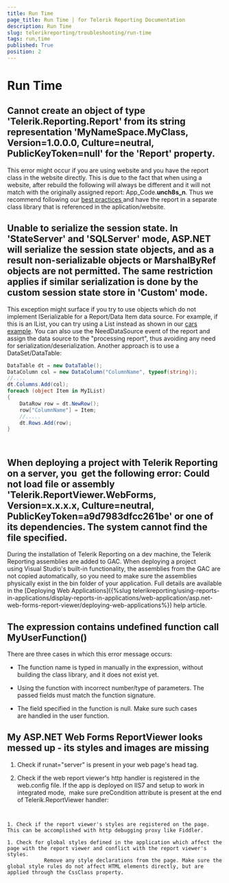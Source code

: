 ```yaml
---
title: Run Time
page_title: Run Time | for Telerik Reporting Documentation
description: Run Time
slug: telerikreporting/troubleshooting/run-time
tags: run,time
published: True
position: 2
---
```


# Run Time



## Cannot create an object of type 'Telerik.Reporting.Report' from its string representation 'MyNameSpace.MyClass, Version=1.0.0.0, Culture=neutral, PublicKeyToken=null' for the 'Report' property.

This error might occur if you are using website and you have the           report class in the website directly. This is due to the fact that when           using a website, after rebuild the following will always be different           and it will not match with the originally assigned report:           App_Code.__unch8s_n__.           Thus we recommend following our [          best practices        ](66CD7D60-7708-42D5-8BB4-506676E8679E) and have the report in a separate class library that           is referenced in the aplication/website.         

## Unable to serialize the session state. In 'StateServer' and 'SQLServer' mode, ASP.NET will serialize the session state objects, and as a result non-serializable objects or MarshalByRef objects are not permitted. The same restriction applies if similar serialization is done by the custom session state store in 'Custom' mode.

This exception might surface if you try to use objects which           do not implement ISerializable for a Report/Data Item data source. For example, if           this is an IList, you can try using a List instead as shown in our            [cars example](http://demos.telerik.com/reporting/list-bound-report).           You can also use the NeedDataSource event of the report and assign the data source to the "processing report", thus avoiding any need for serialization/deserialization.           Another approach is to use a DataSet/DataTable:         

    
````C#
DataTable dt = new DataTable();
DataColumn col = new DataColumn("ColumnName", typeof(string));
//....
dt.Columns.Add(col);
foreach (object Item in MyIList)
{
    DataRow row = dt.NewRow();
    row["ColumnName"] = Item;
    //.....
    dt.Rows.Add(row);
}
````

         
      

## When deploying a project with Telerik Reporting on a server, you  get the following error: Could not load file or assembly 'Telerik.ReportViewer.WebForms, Version=x.x.x.x, Culture=neutral, PublicKeyToken=a9d7983dfcc261be' or one of its dependencies. The system cannot find the file specified.

During the installation of Telerik Reporting on a dev machine,           the Telerik Reporting assemblies are added to GAC. When deploying a project           using Visual Studio's built-in functionality, the assemblies from the GAC           are not copied automatically, so you need to make sure the assemblies physically exist in the bin folder of your application.           Full details are available in the [Deploying Web Applications]({%slug telerikreporting/using-reports-in-applications/display-reports-in-applications/web-application/asp.net-web-forms-report-viewer/deploying-web-applications%}) help article.         

## The expression contains undefined function call MyUserFunction()

There are three cases in which this error message occurs:

* The function name is typed in manually in the expression, without building the class library, and it does not exist yet.

* Using the function with incorrect number/type of parameters. The passed fields must match the function signature.

* The field specified in the function is null. Make sure such cases are handled in the user function.

## My ASP.NET Web Forms ReportViewer looks messed up - its styles and images are missing

1. Check if runat="server" is present in your web page's head tag.

1. Check if the web report viewer's http handler is registered in the web.config file. If the app is deployed on IIS7 and setup to work in integrated mode,                make sure preCondition attribute is present at the end of Telerik.ReportViewer handler:             

    
      ````XML
<add
    name="Telerik.ReportViewer.axd_*"
    type="Telerik.ReportViewer.WebForms.HttpHandler, Telerik.ReportViewer.WebForms, Version=x.x.x.x, Culture=neutral, PublicKeyToken=a9d7983dfcc261be"
    path="Telerik.ReportViewer.axd" verb="*"
    preCondition="integratedMode"
/>
````

1. Check if the report viewer's styles are registered on the page. This can be accomplished with http debugging proxy like Fiddler.

1. Check for global styles defined in the application which affect the page with the report viewer and conflict with the report viewer's styles.
            Remove any style declarations from the page. Make sure the global style rules do not affect HTML elements directly, but are applied through the CssClass property.

